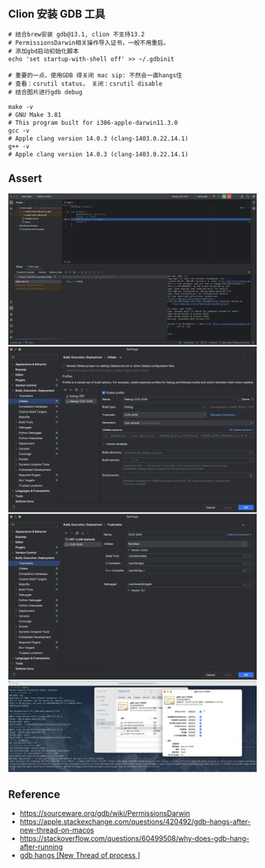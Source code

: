 ## Clion 安装 GDB 工具
```shell
# 结合brew安装 gdb@13.1, clion 不支持13.2
# PermissionsDarwin相关操作导入证书，一般不用重启。
# 添加gbd启动初始化脚本
echo 'set startup-with-shell off' >> ~/.gdbinit

# 重要的一点，使用GDB 得关闭 mac sip: 不然会一直hangs住
# 查看：csrutil status， 关闭：csrutil disable
# 结合图片进行gdb debug
```
```shell
make -v
# GNU Make 3.81
# This program built for i386-apple-darwin11.3.0
gcc -v 
# Apple clang version 14.0.3 (clang-1403.0.22.14.1)
g++ -v 
# Apple clang version 14.0.3 (clang-1403.0.22.14.1)
```


## Assert
![](../../../../.images/os/softwares/clion-debug-with-gdb.png)
![](../../../../.images/os/softwares/gdb-config-1.png)
![](../../../../.images/os/softwares/gdb-config-2.png)
![](../../../../.images/os/softwares/gdb-config-3.png)

## Reference
* https://sourceware.org/gdb/wiki/PermissionsDarwin
* https://apple.stackexchange.com/questions/420492/gdb-hangs-after-new-thread-on-macos
* https://stackoverflow.com/questions/60499508/why-does-gdb-hang-after-running
* [gdb hangs [New Thread of process ]](https://www.google.com.hk/search?q=gdb+hangs+%5BNew+Thread+of+process+%5D&newwindow=1&source=hp&ei=2uC9ZLiSCtLU4-EP8YaCCA&iflsig=AD69kcEAAAAAZL3u6kX9p3fVZ5__fzwBuI3iXkRwueBJ&ved=0ahUKEwi45-OBpaaAAxVS6jgGHXGDAAEQ4dUDCAk&uact=5&oq=gdb+hangs+%5BNew+Thread+of+process+%5D&gs_lp=Egdnd3Mtd2l6IiJnZGIgaGFuZ3MgW05ldyBUaHJlYWQgb2YgcHJvY2VzcyBdMgcQIRigARgKSJt5UABYm3dwAngAkAEAmAHSBKABgFaqAQsyLTIxLjEyLjEuMbgBA8gBAPgBAcICBxAAGIoFGEPCAgsQLhiABBjHARjRA8ICBRAAGIAEwgIJEAAYigUYChhDwgIFEC4YgATCAgsQABiKBRgKGEMYKsICBxAAGIAEGArCAgcQABgMGIAEwgIHEC4YDBiABMICBRAhGKABwgIHEAAYExiABMICBhAAGB4YE8ICCBAAGAUYHhgTwgIEEAAYHg&sclient=gws-wiz)